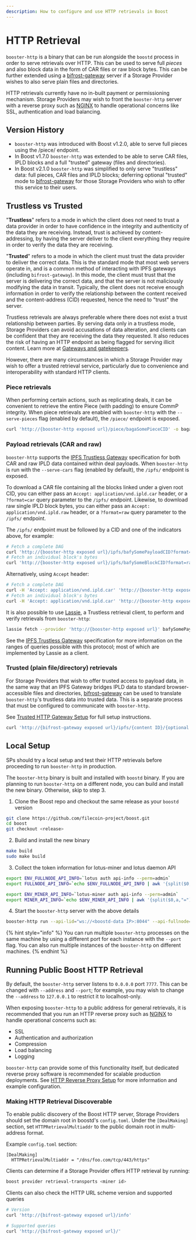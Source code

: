 ```yaml
---
description: How to configure and use HTTP retrievals in Boost
---
```


# HTTP Retrieval

`booster-http` is a binary that can be run alongside the `boostd` process in order to serve retrievals over HTTP. This can be used to serve full _pieces_ and also block data in the form of CAR files or raw block bytes. This can be further extended using a [bifrost-gateway](https://github.com/ipfs/bifrost-gateway) server if a Storage Provider wishes to also serve plain files and directories.

HTTP retrievals currently have no in-built payment or permissioning mechanism. Storage Providers may wish to front the `booster-http` server with a reverse proxy such as [NGINX](https://nginx.org/en/docs/) to handle operational concerns like SSL, authentication and load balancing.

## Version History

* `booster-http` was introduced with Boost v1.2.0, able to serve full pieces using the /piece/ endpoint.
* In Boost v1.7.0 `booster-http` was extended to be able to serve CAR files, IPLD blocks and a full "trusted" gateway (files and directories).
* In Boost v2.1.0 `booster-http` was simplified to only serve "trustless" data: full pieces, CAR files and IPLD blocks; deferring optional "trusted" mode to [bifrost-gateway](https://github.com/ipfs/bifrost-gateway) for those Storage Providers who wish to offer this service to their users.

## Trustless vs Trusted

"**Trustless**" refers to a mode in which the client does not need to trust a data provider in order to have confidence in the integrity and authenticity of the data they are receiving. Instead, trust is achieved by content-addressing, by having the server deliver to the client everything they require in order to verify the data they are receiving.

"**Trusted**" refers to a mode in which the client must trust the data provider to deliver the correct data. This is the standard mode that most web servers operate in, and is a common method of interacting with IPFS gateways (including `bifrost-gateway`). In this mode, the client must trust that the server is delivering the correct data, and that the server is not maliciously modifying the data in transit. Typically, the client does not receive enough information in order to verify the relationship between the content received and the content-address (CID) requested, hence the need to "trust" the server.

Trustless retrievals are always preferable where there does not exist a trust relationship between parties. By serving data only in a trustless mode, Storage Providers can avoid accusations of data alteration, and clients can be confident that they are receiving the data they requested. It also reduces the risk of having an HTTP endpoint as being flagged for serving illicit content. Learn more at [Gateways and gatekeepers](https://blog.nft.storage/posts/2022-04-29-gateways-and-gatekeepers).

However, there are many circumstances in which a Storage Provider may wish to offer a trusted retrieval service, particularly due to convenience and interoperability with standard HTTP clients.

### Piece retrievals

When performing certain actions, such as replicating deals, it can be convenient to retrieve the entire Piece (with padding) to ensure CommP integrity. When piece retrievals are enabled with `booster-http` with the `--serve-pieces` flag (enabled by default), the `/piece/` endpoint is exposed.

```sh
curl 'http://{booster-http exposed url}/piece/bagaSomePieceCID' -o bagaSomePieceCID.piece
```

### Payload retrievals (CAR and raw)

`booster-http` supports the [IPFS Trustless Gateway](https://specs.ipfs.tech/http-gateways/trustless-gateway/) specification for both CAR and raw IPLD data contained within deal payloads. When `booster-http` is run with the `--serve-cars` flag (enabled by default), the `/ipfs/` endpoint is exposed.

To download a CAR file containing all the blocks linked under a given root CID, you can either pass an `Accept: application/vnd.ipld.car` header, or a `?format=car` query parameter to the `/ipfs/` endpoint. Likewise, to download raw single IPLD block bytes, you can either pass an `Accept: application/vnd.ipld.raw` header, or a `?format=raw` query parameter to the `/ipfs/` endpoint.

The `/ipfs/` endpoint must be followed by a CID and one of the indicators above, for example:

```sh
# Fetch a complete DAG
curl 'http://{booster-http exposed url}/ipfs/bafySomePayloadCID?format=car' -o bafySomePayloadCID.car
# Fetch an individual block's bytes
curl 'http://{booster-http exposed url}/ipfs/bafySomeBlockCID?format=raw' -o bafySomeBlockCID.block
```

Alternatively, using `Accept` header:

```sh
# Fetch a complete DAG
curl -H 'Accept: application/vnd.ipld.car' 'http://{booster-http exposed url}/ipfs/bafySomePayloadCID' -o bafySomePayloadCID.car
# Fetch an individual block's bytes
curl -H 'Accept: application/vnd.ipld.car' 'http://{booster-http exposed url}/ipfs/bafySomeBlockCID' -o bafySomeBlockCID.block
```

It is also possible to use [Lassie](https://github.com/filecoin-project/lassie), a Trustless retrieval client, to perform and verify retrievals from `booster-http`:

```sh
lassie fetch --provider 'http://{booster-http exposed url}' bafySomePayloadCID
```

See the [IPFS Trustless Gateway](https://specs.ipfs.tech/http-gateways/trustless-gateway/) specification for more information on the ranges of queries possible with this protocol; most of which are implemented by Lassie as a client.

### Trusted (plain file/directory) retrievals

For Storage Providers that wish to offer trusted access to payload data, in the same way that an IPFS Gateway bridges IPLD data to standard browser-accessible files and directories, [bifrost-gateway](https://github.com/ipfs/bifrost-gateway) can be used to translate `booster-http`'s trustless data into trusted data. This is a separate process that must be configured to communicate with `booster-http`.

See [Trusted HTTP Gateway Setup](https://boost.filecoin.io/http-retrieval/advanced-http-configuration#trusted-retrieval-setup) for full setup instructions.

```sh
curl 'http://{bifrost-gateway exposed url}/ipfs/{content ID}/{optional path to resource}' -o myimage.png
```

## Local Setup

SPs should try a local setup and test their HTTP retrievals before proceeding to run `booster-http` in production.

The `booster-http` binary is built and installed with `boostd` binary. If you are planning to run `booster-http` on a different node, you can build and install the new binary. Otherwise, skip to step 3.

1. Clone the Boost repo and checkout the same release as your `boostd` version

```sh
git clone https://github.com/filecoin-project/boost.git
cd boost
git checkout <release>
```

2. Build and install the new binary

```sh
make build
sudo make build
```

3. Collect the token information for lotus-miner and lotus daemon API

```sh
export ENV_FULLNODE_API_INFO=`lotus auth api-info --perm=admin`
export FULLNODE_API_INFO=`echo $ENV_FULLNODE_API_INFO | awk '{split($0,a,"="); print a[2]}'`
```

```sh
export ENV_MINER_API_INFO=`lotus-miner auth api-info --perm=admin`
export MINER_API_INFO=`echo $ENV_MINER_API_INFO | awk '{split($0,a,"="); print a[2]}'`
```

4. Start the `booster-http` server with the above details

```sh
booster-http run --api-lid="ws://<boostd-data IP>:8044" --api-fullnode=$FULLNODE_API_INFO --api-storage=$MINER_API_INFO
```

{% hint style="info" %}
You can run multiple `booster-http` processes on the same machine by using a different port for each instance with the `--port` flag. You can also run multiple instances of the `booster-http` on different machines.
{% endhint %}

## Running Public Boost HTTP Retrieval

By default, the `booster-http` server listens to `0.0.0.0` port `7777`. This can be changed with `--address` and `--port`; for example, you may wish to change the `--address` to `127.0.0.1` to restrict it to localhost-only.

When exposing `booster-http` to a public address for general retrievals, it is recommended that you run an HTTP reverse proxy such as [NGINX](https://nginx.org/en/docs/) to handle operational concerns such as:

* SSL
* Authentication and authorization
* Compression
* Load balancing
* Logging

`booster-http` can provide some of this functionality itself, but dedicated reverse proxy software is recommended for scalable production deployments. See [HTTP Reverse Proxy Setup](https://boost.filecoin.io/http-retrieval/http-reverse-proxy-setup) for more information and example configuration.

### Making HTTP Retrieval Discoverable

To enable public discovery of the Boost HTTP server, Storage Providers should set the domain root in boostd's `config.toml`. Under the `[DealMaking]` section, set `HTTPRetrievalMultiaddr` to the public domain root in multi-address format.

Example `config.toml` section:

```
[DealMaking]
  HTTPRetrievalMultiaddr = "/dns/foo.com/tcp/443/https"
```

Clients can determine if a Storage Provider offers HTTP retrieval by running:

```sh
boost provider retrieval-transports <miner id>
```

Clients can also check the HTTP URL scheme version and supported queries

```sh
# Version
curl 'http://{bifrost-gateway exposed url}/info'

# Supported queries
curl 'http://{bifrost-gateway exposed url}/'
```
